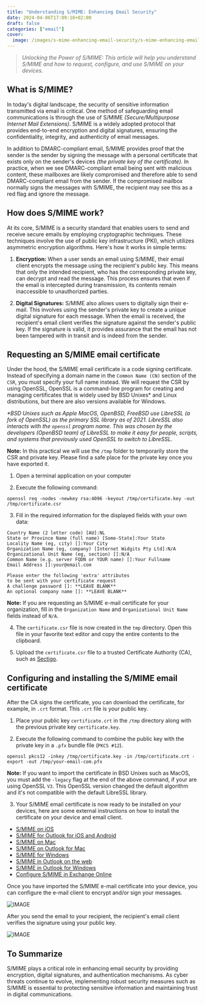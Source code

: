 ```yaml
---
title: "Understanding S/MIME: Enhancing Email Security"
date: 2024-04-06T17:09:18+02:00
draft: false
categories: ["email"]
cover: 
  image: /images/s-mime-enhancing-email-security/s-mime-enhancing-email-security-front.png
---
```


> _Unlocking the Power of S/MIME: This article will help you understand S/MIME and how to request, configure, and use S/MIME on your devices._

## What is S/MIME?
In today's digital landscape, the security of sensitive information transmitted via email is critical. One method of safeguarding email communications is through the use of S/MIME _(Secure/Multipurpose Internet Mail Extensions)_. S/MIME is a widely adopted protocol that provides end-to-end encryption and digital signatures, ensuring the confidentiality, integrity, and authenticity of email messages. 

In addition to DMARC-compliant email, S/MIME provides proof that the sender is the sender by signing the message with a personal certificate that exists only on the sender's devices _(the private key of the certificate)_. In practice, when we see DMARC-compliant email being sent with malicious content, these mailboxes are likely compromised and therefore able to send DMARC-compliant email from the sender. If the compromised mailbox normally signs the messages with S/MIME, the recipient may see this as a red flag and ignore the message.

## How does S/MIME work?
At its core, S/MIME is a security standard that enables users to send and receive secure emails by employing cryptographic techniques. These techniques involve the use of public key infrastructure (PKI), which utilizes asymmetric encryption algorithms. Here's how it works in simple terms:

1. **Encryption:** When a user sends an email using S/MIME, their email client encrypts the message using the recipient's public key. This means that only the intended recipient, who has the corresponding private key, can decrypt and read the message. This process ensures that even if the email is intercepted during transmission, its contents remain inaccessible to unauthorized parties.

2. **Digital Signatures:** S/MIME also allows users to digitally sign their e-mail. This involves using the sender's private key to create a unique digital signature for each message. When the email is received, the recipient's email client verifies the signature against the sender's public key. If the signature is valid, it provides assurance that the email has not been tampered with in transit and is indeed from the sender.

## Requesting an S/MIME email certificate
Under the hood, the S/MIME email certificate is a code signing certificate. Instead of specifying a domain name in the `Common Name (CN)` section of the `CSR`, you must specify your full name instead. We will request the CSR by using OpenSSL, OpenSSL is a command-line program for creating and managing certificates that is widely used by BSD Unixes* and Linux distributions, but there are also versions available for Windows.

_*BSD Unixes such as Apple MacOS, OpenBSD, FreeBSD use LibreSSL (a fork of OpenSSL) as the primary SSL library as of 2021. LibreSSL also interacts with the `openssl` program name. This was chosen by the developers (OpenBSD team) of LibreSSL to make it easy for people, scripts, and systems that previously used OpenSSL to switch to LibreSSL._

**Note:** In this practical we will use the `/tmp` folder to temporarily store the CSR and private key. Please find a safe place for the private key once you have exported it.

1. Open a terminal application on your computer

2. Execute the following command:
```
openssl req -nodes -newkey rsa:4096 -keyout /tmp/certificate.key -out /tmp/certificate.csr
```

3. Fill in the required information for the displayed fields with your own data:
```
Country Name (2 letter code) [AU]:NL
State or Province Name (full name) [Some-State]:Your State
Locality Name (eg, city) []:Your City
Organization Name (eg, company) [Internet Widgits Pty Ltd]:N/A
Organizational Unit Name (eg, section) []:N/A
Common Name (e.g. server FQDN or YOUR name) []:Your Fullname
Email Address []:your@email.com

Please enter the following 'extra' attributes
to be sent with your certificate request
A challenge password []: **LEAVE BLANK**
An optional company name []: **LEAVE BLANK**
```
**Note:** If you are requesting an S/MIME e-mail certificate for your organization, fill in the `Organization Name` and `Organizational Unit Name` fields instead of `N/A`.

4. The `certificate.csr` file is now created in the `tmp` directory. Open this file in your favorite text editor and copy the entire contents to the clipboard.

5. Upload the `certificate.csr` file to a trusted Certificate Authority (CA), such as [Sectigo](https://sectigostore.com/id/email-signing-certificate).

## Configuring and installing the S/MIME email certificate
After the CA signs the certificate, you can download the certificate, for example, in `.crt` format. This `.crt` file is your public key.

1. Place your public key `certificate.crt` in the `/tmp` directory along with the previous private key `certificate.key`.

2. Execute the following command to combine the public key with the private key in a `.pfx` bundle file (`PKCS #12`).
```
openssl pkcs12 -inkey /tmp/certificate.key -in /tmp/certificate.crt -export -out /tmp/your-email-com.pfx
```
**Note:** If you want to import the certificate in BSD Unixes such as MacOS, you must add the `-legacy` flag at the end of the above command, if your are using OpenSSL `V3`. This OpenSSL version changed the default algorithm and it's not compatible with the default LibreSSL library.

3. Your S/MIME email certificate is now ready to be installed on your devices, here are some external instructions on how to install the certificate on your device and email client.
- [S/MIME on iOS](https://formsmarts.com/iphone-smime-encrypted-email)
- [S/MIME for Outlook for iOS and Android](https://learn.microsoft.com/en-us/exchange/clients-and-mobile-in-exchange-online/outlook-for-ios-and-android/smime-outlook-for-ios-and-android)
- [S/MIME on Mac](https://support.apple.com/guide/mail/use-personal-certificates-mlhlp1179/mac)
- [S/MIME on Outlook for Mac](https://support.microsoft.com/en-us/office/encrypt-email-messages-using-s-mime-in-the-new-outlook-for-mac-623f5b72-4a8c-4293-a8a2-1f2ea223fde5)
- [S/MIME for Windows](https://learn.microsoft.com/en-us/windows/security/operating-system-security/data-protection/configure-s-mime)
- [S/MIME in Outlook on the web](https://support.microsoft.com/en-us/office/encrypt-messages-by-using-s-mime-in-outlook-on-the-web-878c79fc-7088-4b39-966f-14512658f480)
- [S/MIME in Outlook for Windows](https://formsmarts.com/outlook-smime-encrypted-email)
- [Configure S/MIME in Exchange Online](https://learn.microsoft.com/en-us/exchange/security-and-compliance/smime-exo/configure-smime-exo)

Once you have imported the S/MIME e-mail certificate into your device, you can configure the e-mail client to encrypt and/or sign your messages.

![IMAGE](/images/s-mime-enhancing-email-security/s-mime-enhancing-email-security1.png)

After you send the email to your recipient, the recipient's email client verifies the signature using your public key.

![IMAGE](/images/s-mime-enhancing-email-security/s-mime-enhancing-email-security2.png)

## To Summarize
S/MIME plays a critical role in enhancing email security by providing encryption, digital signatures, and authentication mechanisms. As cyber threats continue to evolve, implementing robust security measures such as S/MIME is essential to protecting sensitive information and maintaining trust in digital communications.